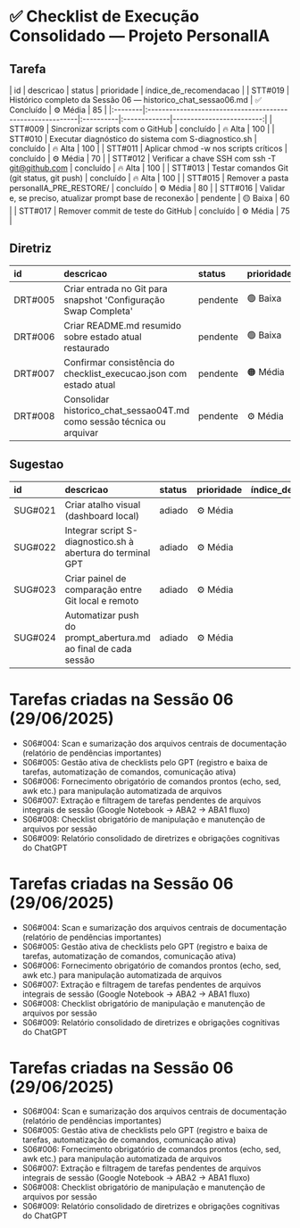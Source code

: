 # ✅ Checklist de Execução Consolidado — Projeto PersonalIA

## Tarefa

| id      | descricao                                                 | status    | prioridade   |   índice_de_recomendacao |
| STT#019 | Histórico completo da Sessão 06 — historico_chat_sessao06.md | ✅ Concluído | ⚙️ Média |                        85 |
|:--------|:----------------------------------------------------------|:----------|:-------------|-------------------------:|
| STT#009 | Sincronizar scripts com o GitHub                          | concluído | 🔥 Alta      |                      100 |
| STT#010 | Executar diagnóstico do sistema com S-diagnostico.sh      | concluído | 🔥 Alta      |                      100 |
| STT#011 | Aplicar chmod -w nos scripts críticos                     | concluído | ⚙️ Média     |                       70 |
| STT#012 | Verificar a chave SSH com ssh -T git@github.com           | concluído | 🔥 Alta      |                      100 |
| STT#013 | Testar comandos Git (git status, git push)                | concluído | 🔥 Alta      |                      100 |
| STT#015 | Remover a pasta personalIA_PRE_RESTORE/                   | concluído | ⚙️ Média     |                       80 |
| STT#016 | Validar e, se preciso, atualizar prompt base de reconexão | pendente  | 🟡 Baixa     |                       60 |
| STT#017 | Remover commit de teste do GitHub                         | concluído | ⚙️ Média     |                       75 |

## Diretriz

| id      | descricao                                                              | status   | prioridade   |   índice_de_recomendacao |
|:--------|:-----------------------------------------------------------------------|:---------|:-------------|-------------------------:|
| DRT#005 | Criar entrada no Git para snapshot 'Configuração Swap Completa'        | pendente | 🟢 Baixa     |                       70 |
| DRT#006 | Criar README.md resumido sobre estado atual restaurado                 | pendente | 🟢 Baixa     |                       70 |
| DRT#007 | Confirmar consistência do checklist_execucao.json com estado atual     | pendente | 🟠 Média     |                       75 |
| DRT#008 | Consolidar historico_chat_sessao04T.md como sessão técnica ou arquivar | pendente | ⚙️ Média     |                       65 |

## Sugestao

| id      | descricao                                                      | status   | prioridade   |   índice_de_recomendacao |
|:--------|:---------------------------------------------------------------|:---------|:-------------|-------------------------:|
| SUG#021 | Criar atalho visual (dashboard local)                          | adiado   | ⚙️ Média     |                       50 |
| SUG#022 | Integrar script S-diagnostico.sh à abertura do terminal GPT    | adiado   | ⚙️ Média     |                       50 |
| SUG#023 | Criar painel de comparação entre Git local e remoto            | adiado   | ⚙️ Média     |                       40 |
| SUG#024 | Automatizar push do prompt_abertura.md ao final de cada sessão | adiado   | ⚙️ Média     |                       60 |

# Tarefas criadas na Sessão 06 (29/06/2025)

- S06#004: Scan e sumarização dos arquivos centrais de documentação (relatório de pendências importantes)
- S06#005: Gestão ativa de checklists pelo GPT (registro e baixa de tarefas, automatização de comandos, comunicação ativa)
- S06#006: Fornecimento obrigatório de comandos prontos (echo, sed, awk etc.) para manipulação automatizada de arquivos
- S06#007: Extração e filtragem de tarefas pendentes de arquivos integrais de sessão (Google Notebook → ABA2 → ABA1 fluxo)
- S06#008: Checklist obrigatório de manipulação e manutenção de arquivos por sessão
- S06#009: Relatório consolidado de diretrizes e obrigações cognitivas do ChatGPT


# Tarefas criadas na Sessão 06 (29/06/2025)

- S06#004: Scan e sumarização dos arquivos centrais de documentação (relatório de pendências importantes)
- S06#005: Gestão ativa de checklists pelo GPT (registro e baixa de tarefas, automatização de comandos, comunicação ativa)
- S06#006: Fornecimento obrigatório de comandos prontos (echo, sed, awk etc.) para manipulação automatizada de arquivos
- S06#007: Extração e filtragem de tarefas pendentes de arquivos integrais de sessão (Google Notebook → ABA2 → ABA1 fluxo)
- S06#008: Checklist obrigatório de manipulação e manutenção de arquivos por sessão
- S06#009: Relatório consolidado de diretrizes e obrigações cognitivas do ChatGPT


# Tarefas criadas na Sessão 06 (29/06/2025)

- S06#004: Scan e sumarização dos arquivos centrais de documentação (relatório de pendências importantes)
- S06#005: Gestão ativa de checklists pelo GPT (registro e baixa de tarefas, automatização de comandos, comunicação ativa)
- S06#006: Fornecimento obrigatório de comandos prontos (echo, sed, awk etc.) para manipulação automatizada de arquivos
- S06#007: Extração e filtragem de tarefas pendentes de arquivos integrais de sessão (Google Notebook → ABA2 → ABA1 fluxo)
- S06#008: Checklist obrigatório de manipulação e manutenção de arquivos por sessão
- S06#009: Relatório consolidado de diretrizes e obrigações cognitivas do ChatGPT

